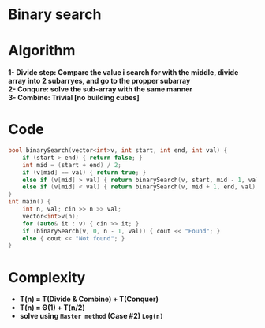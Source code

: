 # Binary search

# Algorithm 
**1- Divide step: Compare the value i search for with the middle, divide array into 2 subarryes, and go to the propper subarray**  <br> 
**2- Conqure: solve the sub-array with the same manner** <br> 
**3- Combine: Trivial [no building cubes]** <br> 

# Code
```cpp
bool binarySearch(vector<int>v, int start, int end, int val) {
    if (start > end) { return false; }
    int mid = (start + end) / 2;
    if (v[mid] == val) { return true; }
    else if (v[mid] > val) { return binarySearch(v, start, mid - 1, val); }
    else if (v[mid] < val) { return binarySearch(v, mid + 1, end, val); }
}
int main() {
    int n, val; cin >> n >> val; 
    vector<int>v(n);
    for (auto& it : v) { cin >> it; }
    if (binarySearch(v, 0, n - 1, val)) { cout << "Found"; }
    else { cout << "Not found"; }
}
```

# Complexity 
- **T(n) = T(Divide & Combine) + T(Conquer)**
- **T(n) = Θ(1) + T(n/2)**   
- **solve using `Master method` (Case #2) `Log(n)`**

